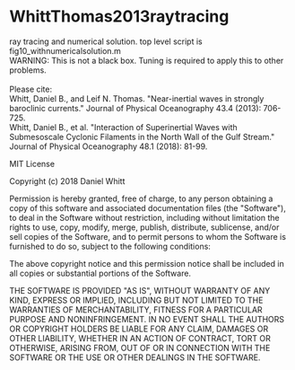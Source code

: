 # WhittThomas2013raytracing
ray tracing and numerical solution. top level script is fig10_withnumericalsolution.m <br>
WARNING: This is not a black box. Tuning is required to apply this to other problems.
<br><br>
Please cite:
<br>
Whitt, Daniel B., and Leif N. Thomas. "Near-inertial waves in strongly baroclinic currents." Journal of Physical Oceanography 43.4 (2013): 706-725.<br>
Whitt, Daniel B., et al. "Interaction of Superinertial Waves with Submesoscale Cyclonic Filaments in the North Wall of the Gulf Stream." Journal of Physical Oceanography 48.1 (2018): 81-99.


MIT License

Copyright (c) 2018 Daniel Whitt

Permission is hereby granted, free of charge, to any person obtaining a copy
of this software and associated documentation files (the "Software"), to deal
in the Software without restriction, including without limitation the rights
to use, copy, modify, merge, publish, distribute, sublicense, and/or sell
copies of the Software, and to permit persons to whom the Software is
furnished to do so, subject to the following conditions:

The above copyright notice and this permission notice shall be included in all
copies or substantial portions of the Software.

THE SOFTWARE IS PROVIDED "AS IS", WITHOUT WARRANTY OF ANY KIND, EXPRESS OR
IMPLIED, INCLUDING BUT NOT LIMITED TO THE WARRANTIES OF MERCHANTABILITY,
FITNESS FOR A PARTICULAR PURPOSE AND NONINFRINGEMENT. IN NO EVENT SHALL THE
AUTHORS OR COPYRIGHT HOLDERS BE LIABLE FOR ANY CLAIM, DAMAGES OR OTHER
LIABILITY, WHETHER IN AN ACTION OF CONTRACT, TORT OR OTHERWISE, ARISING FROM,
OUT OF OR IN CONNECTION WITH THE SOFTWARE OR THE USE OR OTHER DEALINGS IN THE
SOFTWARE.
